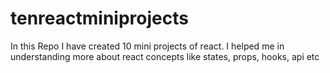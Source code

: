 # tenreactminiprojects
In this Repo I have created 10 mini projects of react. I helped me in understanding more about react concepts like states, props, hooks, api etc
